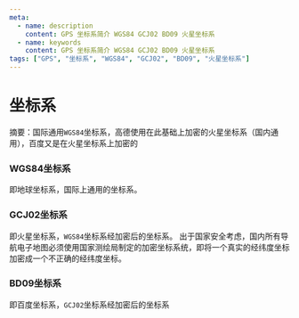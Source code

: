 ```yaml
---
meta:
  - name: description
    content: GPS 坐标系简介 WGS84 GCJ02 BD09 火星坐标系
  - name: keywords
    content: GPS 坐标系简介 WGS84 GCJ02 BD09 火星坐标系
tags: ["GPS", "坐标系", "WGS84", "GCJ02", "BD09", "火星坐标系"]
---
```


# 坐标系

<ImgView title="坐标系" width="200px" url="https://6.z.wiki/autoupload/2022-09-16/504ca78002d343bd89e6364a97916299.image.png" />

摘要：国际通用`WGS84`坐标系，高德使用在此基础上加密的火星坐标系（国内通用），百度又是在火星坐标系上加密的


### WGS84坐标系

即地球坐标系，国际上通用的坐标系。


### GCJ02坐标系

即火星坐标系，`WGS84`坐标系经加密后的坐标系。
出于国家安全考虑，国内所有导航电子地图必须使用国家测绘局制定的加密坐标系统，即将一个真实的经纬度坐标加密成一个不正确的经纬度坐标。



### BD09坐标系

即百度坐标系，`GCJ02`坐标系经加密后的坐标系


